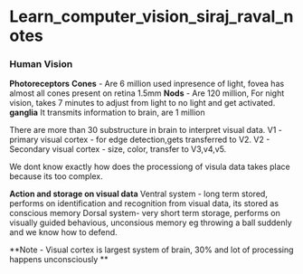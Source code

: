 # Learn_computer_vision_siraj_raval_notes

### Human Vision

**Photoreceptors**
**Cones** - Are 6 million used inpresence of light, fovea has almost all cones present on retina 1.5mm
**Nods** - Are 120 million, For night vision, takes 7 minutes to adjust from light to no light and get activated.
**ganglia** It transmits information to brain, are 1 million

There are more than 30 substructure in brain to interpret visual data.
V1 - primary visual cortex - for edge detection,gets transferred to V2.
V2 - Secondary visual cortex - size, color, transfer to V3,v4,v5.

We dont know exactly how does the processiong of visula data takes place because its too complex.

**Action and storage on visual data**
Ventral system - long term stored, performs on identification and recognition from visual data, its stored as conscious memory
Dorsal system- very short term storage, performs on visually guided behavious, unconsious memory eg throwing a ball suddenly and we know how to defend.

**Note - Visual cortex is largest system of brain, 30% and lot of processing happens unconsciously **
